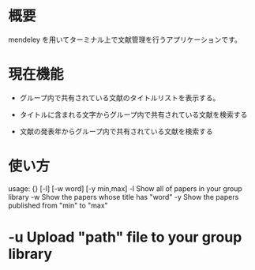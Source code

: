 # 概要
mendeley を用いてターミナル上で文献管理を行うアプリケーションです。

# 現在機能
- グループ内で共有されている文献のタイトルリストを表示する。

- タイトルに含まれる文字からグループ内で共有されている文献を検索する

- 文献の発表年からグループ内で共有されている文献を検索する

# 使い方
usage: {} [-l] [-w word] [-y min,max]
  -l Show all of papers in your group library
  -w Show the papers whose title has "word" 
  -y Show the papers published from "min" to "max" 
  # -u Upload "path" file to your group library
